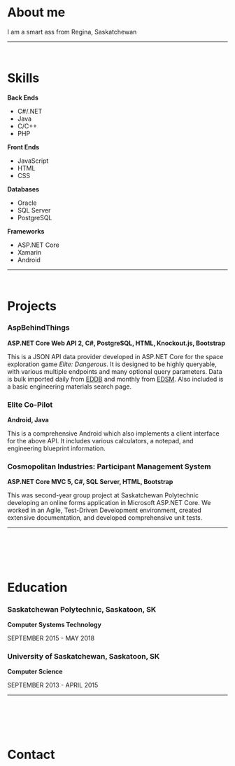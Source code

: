<div class="heading" style="margin-top:65px;"></div>

# About me

I am a smart ass from Regina, Saskatchewan


***

<div class="heading" style="margin-top:65px;"></div>

# Skills
 
**Back Ends**
- C#/.NET
- Java
- C/C++
- PHP

**Front Ends**
- JavaScript
- HTML
- CSS

**Databases**
- Oracle
- SQL Server
- PostgreSQL

**Frameworks**
- ASP.NET Core
- Xamarin
- Android


***

<div class="heading" style="margin-top:65px;"></div>

# Projects
### AspBehindThings
**ASP.NET Core Web API 2, C#, PostgreSQL, HTML, Knockout.js, Bootstrap**

This is a JSON API data provider developed in ASP.NET Core for the space exploration game *Elite: Dangerous*. It is designed to be highly queryable, with various multiple endpoints and many optional query parameters. Data is bulk imported daily from [EDDB](https://eddb.io) and monthly from [EDSM](https://www.edsm.net). Also included is a basic engineering materials search page.

### Elite Co-Pilot
**Android, Java**

This is a comprehensive Android which also implements a client interface for the above API. It includes various calculators, a notepad, and engineering blueprint information.

### Cosmopolitan Industries: Participant Management System
**ASP.NET Core MVC 5, C#, SQL Server, HTML, Bootstrap**

This was second-year group project at Saskatchewan Polytechnic developing an online forms application in Microsoft ASP.NET Core. We worked in an Agile, Test-Driven Development environment, created extensive documentation, and developed comprehensive unit tests.


***

<div class="heading" style="padding-top:65px;"></div>

# Education
### Saskatchewan Polytechnic, Saskatoon, SK
**Computer Systems Technology**

SEPTEMBER 2015 - MAY 2018
### University of Saskatchewan, Saskatoon, SK
**Computer Science**

SEPTEMBER 2013 - APRIL 2015


***

<div class="heading" style="padding-top:65px;"></div>

# Contact
